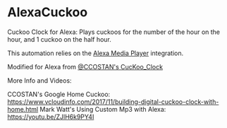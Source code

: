 # AlexaCuckoo
Cuckoo Clock for Alexa: Plays cuckoos for the number of the hour on the hour, and 1 cuckoo on the half hour.

This automation relies on the [Alexa Media Player](https://github.com/custom-components/alexa_media_player) integration.

Modified for Alexa from [@CCOSTAN's CucKoo_Clock](https://github.com/CCOSTAN/Home-AssistantConfig/blob/master/config/automation/System/CucKoo_Clock.yaml)


More Info and Videos: 
  
  CCOSTAN's Google Home Cuckoo: https://www.vcloudinfo.com/2017/11/building-digital-cuckoo-clock-with-home.html
  Mark Watt's Using Custom Mp3 with Alexa: https://youtu.be/ZJlH6k9PY4I
